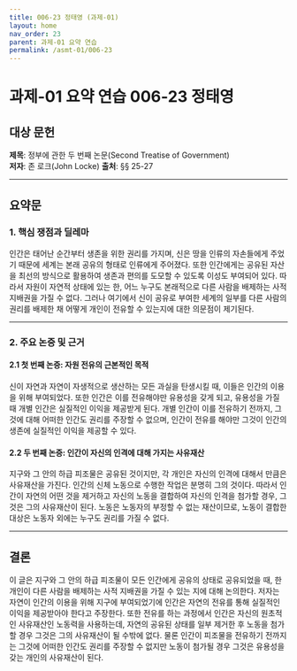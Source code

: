 ```yaml
---
title: 006-23 정태영 (과제-01)
layout: home
nav_order: 23
parent: 과제-01 요약 연습
permalink: /asmt-01/006-23
---
```


# 과제-01 요약 연습 006-23 정태영 

## 대상 문헌  
**제목**: 정부에 관한 두 번째 논문(Second Treatise of Government)  
**저자**: 존 로크(John Locke)
**출처**: §§ 25-27

---

## 요약문  

### 1. 핵심 쟁점과 딜레마  
인간은 태어난 순간부터 생존을 위한 권리를 가지며, 신은 땅을 인류의 자손들에게 주었기 때문에 세계는 본래 공유의 형태로 인류에게 주어졌다. 또한 인간에게는 공유된 자산을 최선의 방식으로 활용하여 생존과 편의를 도모할 수 있도록 이성도 부여되어 있다. 따라서 자원이 자연적 상태에 있는 한, 어느 누구도 본래적으로 다른 사람을 배제하는 사적 지배권을 가질 수 없다. 그러나 여기에서 신이 공유로 부여한 세계의 일부를 다른 사람의 권리를 배제한 채 어떻게 개인이 전유할 수 있는지에 대한 의문점이 제기된다. 

---

### 2. 주요 논증 및 근거  

#### 2.1 첫 번째 논증: 자원 전유의 근본적인 목적
신이 자연과 자연이 자생적으로 생산하는 모든 과실을 탄생시킬 때, 이들은 인간의 이용을 위해 부여되었다. 또한 인간은 이를 전유해야만 유용성을 갖게 되고, 유용성을 가질 때 개별 인간은 실질적인 이익을 제공받게 된다. 개별 인간이 이를 전유하기 전까지, 그것에 대해 어떠한 인간도 권리를 주장할 수 없으며, 인간이 전유를 해야만 그것이 인간의 생존에 실질적인 이익을 제공할 수 있다. 

#### 2.2 두 번째 논증: 인간이 자신의 인격에 대해 가지는 사유재산 
지구와 그 안의 하급 피조물은 공유된 것이지만, 각 개인은 자신의 인격에 대해서 만큼은 사유재산을 가진다. 인간의 신체 노동으로 수행한 작업은 분명히 그의 것이다. 따라서 인간이 자연의 어떤 것을 제거하고 자신의 노동을 결합하여 자신의 인격을 첨가할 경우, 그것은 그의 사유재산이 된다. 노동은 노동자의 부정할 수 없는 재산이므로, 노동이 결합한 대상은 노동자 외에는 누구도 권리를 가질 수 없다. 

---

## 결론  
이 글은 지구와 그 안의 하급 피조물이 모든 인간에게 공유의 상태로 공유되었을 때, 한 개인이 다른 사람을 배제하는 사적 지배권을 가질 수 있는 지에 대해 논의한다. 저자는 자연이 인간의 이용을 위해 지구에 부여되었기에 인간은 자연의 전유를 통해 실질적인 이익을 제공받아야 한다고 주장한다. 또한 전유를 하는 과정에서 인간은 자신의 원초적인 사유재산인 노동력을 사용하는데, 자연의 공유된 상태를 일부 제거한 후 노동을 첨가할 경우 그것은 그의 사유재산이 될 수밖에 없다. 물론 인간이 피조물을 전유하기 전까지는 그것에 어떠한 인간도 권리를 주장할 수 없지만 노동이 첨가될 경우 그것은 유용성을 갖는 개인의 사유재산이 된다.

